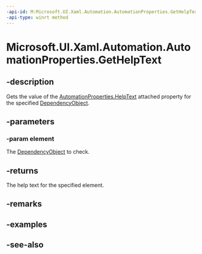 ```yaml
---
-api-id: M:Microsoft.UI.Xaml.Automation.AutomationProperties.GetHelpText(Microsoft.UI.Xaml.DependencyObject)
-api-type: winrt method
---
```


<!-- Method syntax
public string GetHelpText(Windows.UI.Xaml.DependencyObject element)
-->

# Microsoft.UI.Xaml.Automation.AutomationProperties.GetHelpText

## -description
Gets the value of the [AutomationProperties.HelpText](/uwp/api/microsoft.ui.xaml.automation.automationproperties#xaml-attached-properties) attached property for the specified [DependencyObject](../microsoft.ui.xaml/dependencyobject.md).

## -parameters
### -param element
The [DependencyObject](../microsoft.ui.xaml/dependencyobject.md) to check.

## -returns
The help text for the specified element.

## -remarks

## -examples

## -see-also
